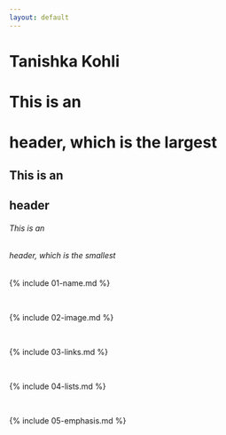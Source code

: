 ```yaml
---
layout: default
---
```

# Tanishka Kohli
# This is an <h1> header, which is the largest
## This is an <h2> header
###### This is an <h6> header, which is the smallest

{% include 01-name.md %}

<br>

{% include 02-image.md %}

<br>

{% include 03-links.md %}

<br>

{% include 04-lists.md %}

<br>

{% include 05-emphasis.md %}